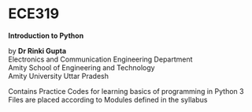 # ECE319

**Introduction to Python**

by **Dr Rinki Gupta**\
Electronics and Communication Engineering Department\
Amity School of Engineering and Technology\
Amity University Uttar Pradesh


Contains Practice Codes for learning basics of programming in Python 3\
Files are placed according to Modules defined in the syllabus
